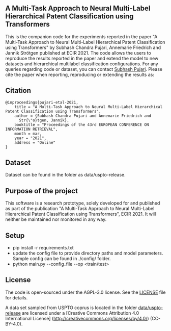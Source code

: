 
## A Multi-Task Approach to Neural Multi-Label Hierarchical Patent Classification using Transformers
This is the companion code for the experiments reported in the paper "A Multi-Task Approach to Neural Multi-Label Hierarchical Patent Classification using Transformers"  by 
Subhash Chandra Pujari, Annemarie Friedrich and Jannik Strötgen published at ECIR 2021.
The code allows the users to reproduce the results reported in the paper and extend the model to 
new datasets and hierarchical multilabel classification configurations. 
For any queries regarding code or dataset, you can contact [Subhash Pujari](subhashchandra.pujari@de.bosch.com). 
Please cite the paper when reporting, reproducing or extending the results as:
## Citation
```
@inproceedings{pujari-etal-2021,
    title = "A Multi-Task Approach to Neural Multi-Label Hierarchical Patent Classification using Transformers",
    author = {Subhash Chandra Pujari and Annemarie Friedrich and
      Str{\"o}tgen, Jannik},
    booktitle = "Proceedings of the 43rd EUROPEAN CONFERENCE ON INFORMATION RETRIEVAL",
    month = mar,
    year = "2021",
    address = "Online"
}
```

## Dataset
Dataset can be found in the folder as data/uspto-release.

## Purpose of the project
This software is a research prototype, solely developed for and published as part of the publication 
"A Multi-Task Approach to Neural Multi-Label Hierarchical Patent Classification using Transformers", ECIR 2021. It will
neither be maintained nor monitored in any way.

## Setup
* pip install -r requirements.txt
* update the config file to provide directory paths and model parameters. Sample config can be found in ./config/ folder.
* python main.py --config_file <path-to-config-file> --op <train/test>

## License
The code is open-sourced under the AGPL-3.0 license. See the [LICENSE](LICENSE) file for details.

A data set sampled from USPTO coprus is located in the folder [data/uspto-release](data/uspto-release) are
licensed under a [Creative Commons Attribution 4.0 International License] (http://creativecommons.org/licenses/by/4.0/) (CC-BY-4.0).

 
